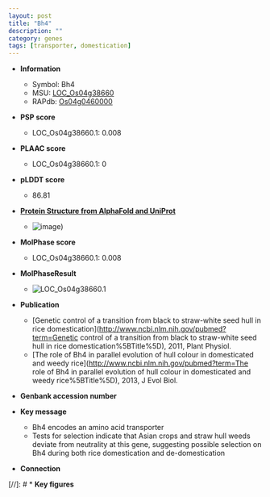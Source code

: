 ```yaml
---
layout: post
title: "Bh4"
description: ""
category: genes
tags: [transporter, domestication]
---
```


* **Information**  
    + Symbol: Bh4  
    + MSU: [LOC_Os04g38660](http://rice.plantbiology.msu.edu/cgi-bin/ORF_infopage.cgi?orf=LOC_Os04g38660)  
    + RAPdb: [Os04g0460000](http://rapdb.dna.affrc.go.jp/viewer/gbrowse_details/irgsp1?name=Os04g0460000)  

* **PSP score**  
    + LOC_Os04g38660.1: 0.008 

* **PLAAC score**  
    + LOC_Os04g38660.1: 0 

* **pLDDT score**
    + 86.81

* **[Protein Structure from AlphaFold and UniProt](https://www.uniprot.org/uniprotkb/A0A0P0WBD0/entry#structure)**
    + ![image](https://ricepsp.github.io/images/A/AF-A0A0P0WBD0-F1.png))

* **MolPhase score**
    + LOC_Os04g38660.1: 0.008

* **MolPhaseResult**
    + ![LOC_Os04g38660.1](https://ricepsp.github.io/pictures/LOC_Os04g/LOC_Os04g38660.1.png)

* **Publication**  
    + [Genetic control of a transition from black to straw-white seed hull in rice domestication](http://www.ncbi.nlm.nih.gov/pubmed?term=Genetic control of a transition from black to straw-white seed hull in rice domestication%5BTitle%5D), 2011, Plant Physiol.
    + [The role of Bh4 in parallel evolution of hull colour in domesticated and weedy rice](http://www.ncbi.nlm.nih.gov/pubmed?term=The role of Bh4 in parallel evolution of hull colour in domesticated and weedy rice%5BTitle%5D), 2013, J Evol Biol.

* **Genbank accession number**  

* **Key message**  
    + Bh4 encodes an amino acid transporter
    + Tests for selection indicate that Asian crops and straw hull weeds deviate from neutrality at this gene, suggesting possible selection on Bh4 during both rice domestication and de-domestication

* **Connection**  

[//]: # * **Key figures**  


